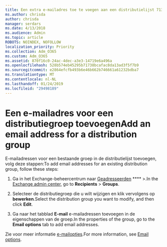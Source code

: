 ```yaml
---
title: Een extra e-mailadres toe te voegen aan een distributielijst 713
ms.author: chrisda
author: chrisda
manager: serdars
ms.date: 4/13/2018
ms.audience: Admin
ms.topic: article
ROBOTS: NOINDEX, NOFOLLOW
localization_priority: Priority
ms.collection: Adm_O365
ms.custom: Adm_O365
ms.assetid: 870f16c0-24ac-4dec-a3e3-14719e6a496a
ms.openlocfilehash: 528b574eb45295b71738bcafac8da13ad3f5f7b9
ms.sourcegitcommit: e2864efcfb493b6e46b662b746661a61232bdba7
ms.translationtype: MT
ms.contentlocale: nl-NL
ms.lasthandoff: 01/24/2019
ms.locfileid: "29498189"
---
```

# <a name="add-an-email-address-for-a-distribution-group"></a><span data-ttu-id="564a9-102">Een e-mailadres voor een distributiegroep toevoegen</span><span class="sxs-lookup"><span data-stu-id="564a9-102">Add an email address for a distribution group</span></span>

<span data-ttu-id="564a9-103">E-mailadressen voor een bestaande groep in de distributielijst toevoegen, volg deze stappen:</span><span class="sxs-lookup"><span data-stu-id="564a9-103">To add email addresses for an existing distribution group, follow these steps:</span></span>
  
1. <span data-ttu-id="564a9-104">Ga in het Exchange-beheercentrum naar [Geadresseerden](https://outlook.office365.com/ecp/) \*\*\*\* \>.</span><span class="sxs-lookup"><span data-stu-id="564a9-104">In the [Exchange admin center](https://outlook.office365.com/ecp/), go to **Recipients** \> **Groups**.</span></span>
    
2. <span data-ttu-id="564a9-105">Selecteer de distributiegroep die u wilt wijzigen en klik vervolgens op **bewerken**.</span><span class="sxs-lookup"><span data-stu-id="564a9-105">Select the distribution group you want to modify, and then click **Edit**.</span></span>
    
3. <span data-ttu-id="564a9-106">Ga naar het tabblad **E-mail** e-mailadressen toevoegen in de eigenschappen van de groep.</span><span class="sxs-lookup"><span data-stu-id="564a9-106">In the properties of the group, go to the **Email options** tab to add email addresses.</span></span> 
    
<span data-ttu-id="564a9-107">Zie voor meer informatie [e-mailopties](https://technet.microsoft.com/library/bb124513.aspx#emailoptions).</span><span class="sxs-lookup"><span data-stu-id="564a9-107">For more information, see [Email options](https://technet.microsoft.com/library/bb124513.aspx#emailoptions).</span></span>
  

